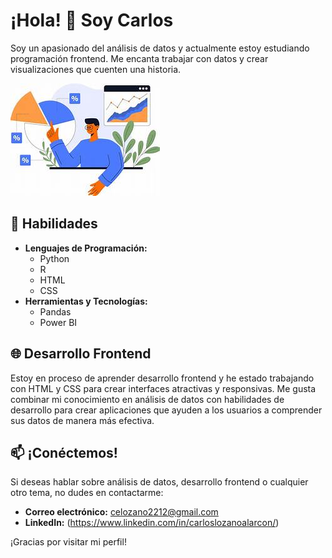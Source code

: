 # ¡Hola! 👋 Soy Carlos

Soy un apasionado del análisis de datos y actualmente estoy estudiando programación frontend. Me encanta trabajar con datos y crear visualizaciones que cuenten una historia. 

![](https://github.com/Carlos-Lozano-A/Carlos-Lozano-A/blob/main/perfil.jpg)
## 🚀 Habilidades
- **Lenguajes de Programación:**
  - Python
  - R
  - HTML
  - CSS
- **Herramientas y Tecnologías:**
  - Pandas
  - Power BI

## 🌐 Desarrollo Frontend

Estoy en proceso de aprender desarrollo frontend y he estado trabajando con HTML y CSS para crear interfaces atractivas y responsivas. Me gusta combinar mi conocimiento en análisis de datos con habilidades de desarrollo para crear aplicaciones que ayuden a los usuarios a comprender sus datos de manera más efectiva.

## 📫 ¡Conéctemos!

Si deseas hablar sobre análisis de datos, desarrollo frontend o cualquier otro tema, no dudes en contactarme:

- **Correo electrónico:** celozano2212@gmail.com
- **LinkedIn:** (https://www.linkedin.com/in/carloslozanoalarcon/)

¡Gracias por visitar mi perfil!

